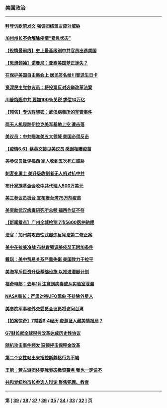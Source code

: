 ### 美国政治
---
#### [拜登访欧前发文 强调团结盟友应对威胁](../../pages/ncid1078159/n13004043.md) 
#### [加州州长不会解除疫情“紧急状态”](../../pages/ncid1078159/n13003993.md) 
#### [【役情最前线】史上最高级别中共官员出逃美国](../../pages/ncid1078159/n13003975.md) 
#### [【思想领袖】诺曼尼：亚裔美国梦正迷失？](../../pages/ncid1078159/n12996717.md) 
#### [在保护美国自由集会上 居民签名给川普送生日卡](../../pages/ncid1078159/n13003749.md) 
#### [资深民主党参议员：将投票反对选举改革法案](../../pages/ncid1078159/n13003626.md) 
#### [川普炮轰中共 要加100％关税 求偿10万亿](../../pages/ncid1078159/n13003406.md) 
#### [【预告】专访程晓农：武汉病毒所的军管事件](../../pages/ncid1078159/n13003417.md) 
#### [两无人机现踪伊拉克美军基地上空 遭击落](../../pages/ncid1078159/n13003176.md) 
#### [美议员：中共瞄准美五大领域 美国必须反击](../../pages/ncid1078159/n13000366.md) 
#### [【疫情6.6】蔡英文接见美议员 感谢相赠疫苗](../../pages/ncid1078159/n13002610.md) 
#### [美参议员批评福西 家人收到五次死亡威胁](../../pages/ncid1078159/n13002876.md) 
#### [刺客变勇士 美升级收割者无人机对抗中共](../../pages/ncid1078159/n12994637.md) 
#### [布什家族基金会收中共代理人500万美元](../../pages/ncid1078159/n13002317.md) 
#### [美三参议员抵台 宣布赠台湾75万剂疫苗](../../pages/ncid1078159/n13002106.md) 
#### [美资助武汉病毒研究所总额 福西作证不符](../../pages/ncid1078159/n13002103.md) 
#### [【新闻看点】广州全城检测 7市5600医护驰援](../../pages/ncid1078159/n13001990.md) 
#### [法官：加州禁攻击性武器违反宪法第二修正案](../../pages/ncid1078159/n13001916.md) 
#### [美中在拉美冷战 布林肯强调美疫苗无附加条件](../../pages/ncid1078159/n13001898.md) 
#### [戴琪：美中贸易关系严重失衡 美国致力于拉平](../../pages/ncid1078159/n13001801.md) 
#### [美海军斥巨资升级基础设施 以推进潜艇计划](../../pages/ncid1078159/n13001563.md) 
#### [福奇电邮：去年1月注意到病毒或从实验室泄漏](../../pages/ncid1078159/n13000275.md) 
#### [NASA局长：严肃对待UFO现象 不排除外星人](../../pages/ncid1078159/n13001459.md) 
#### [美参院军事和外交委员会议员将访问台湾](../../pages/ncid1078159/n13001330.md) 
#### [【拍案惊奇】7常委6‧4经历 疫源证人藏美情报局？](../../pages/ncid1078159/n13000497.md) 
#### [G7财长就全球税务改革达成历史性协议](../../pages/ncid1078159/n13001207.md) 
#### [随机攻击事件频发 寇顿抨击保释金改革](../../pages/ncid1078159/n13000581.md) 
#### [第二个女性站出来指控斯静格行为不端](../../pages/ncid1078159/n13000540.md) 
#### [王能：若左派团体要我表态撤资警务  我也一定说不](../../pages/ncid1078159/n13000599.md) 
#### [共和党纽约市长参选人辩论 聚焦犯罪、教育](../../pages/ncid1078159/n13000567.md) 

---
#### 第 [ [39](./39.md) / [38](./38.md) / [37](./37.md) / [36](./36.md) / [35](./35.md) / [34](./34.md) / [33](./33.md) / [32](./32.md) ] 页
